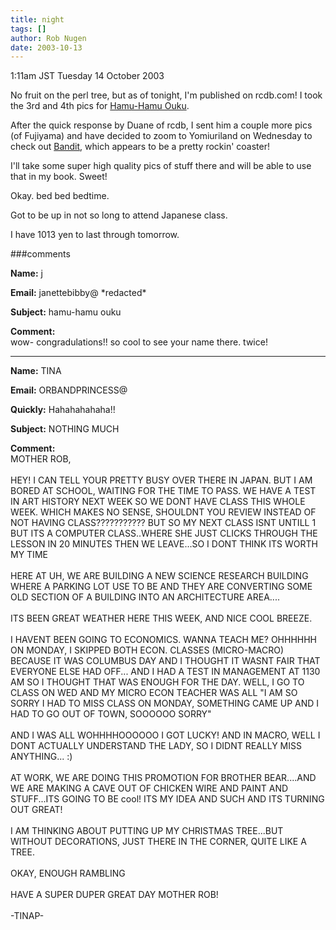 ```yaml
---
title: night
tags: []
author: Rob Nugen
date: 2003-10-13
---
```


<p class=date>1:11am JST Tuesday 14 October 2003</p>

<p>No fruit on the perl tree, but as of tonight, I'm published on
rcdb.com!  I took the 3rd and 4th pics for <a
href="https://www.rcdb.com/installationgallery1193.htm">Hamu-Hamu
Ouku</a>.</p>

<p>After the quick response by Duane of rcdb, I sent him a couple more
pics (of Fujiyama) and have decided to zoom to Yomiuriland on
Wednesday to check out <a
href="https://www.rcdb.com/installationgallery1218.htm?Picture=1">Bandit</a>,
which appears to be a pretty rockin' coaster!</p>

<p>I'll take some super high quality pics of stuff there and will be
able to use that in my book.  Sweet!</p>

<p>Okay. bed bed bedtime.</p>

<p>Got to be up in not so long to attend Japanese class.</p>

<p>I have 1013 yen to last through tomorrow.</p>

###comments

<p><b>Name:</b> j

<p><b>Email:</b> janettebibby@ *redacted*

<p><b>Subject:</b> hamu-hamu ouku

<p><b>Comment:</b>
<br>wow- congradulations!! so cool to see your name there.  twice!

<p><hr></p>


<p><b>Name:</b> TINA

<p><b>Email:</b> ORBANDPRINCESS@

<p><b>Quickly:</b> Hahahahahaha!!

<p><b>Subject:</b> NOTHING MUCH

<p><b>Comment:</b>
<br>MOTHER ROB,<br>
<br>
HEY!  I CAN TELL YOUR PRETTY BUSY OVER THERE IN JAPAN.  BUT I AM BORED AT SCHOOL, WAITING FOR THE TIME TO PASS.  WE HAVE A TEST IN ART HISTORY NEXT WEEK SO WE DONT HAVE CLASS THIS WHOLE WEEK.  WHICH MAKES NO SENSE, SHOULDNT YOU REVIEW INSTEAD OF NOT HAVING CLASS???????????  BUT SO MY NEXT CLASS ISNT UNTILL 1 BUT ITS A COMPUTER CLASS..WHERE SHE JUST CLICKS THROUGH THE LESSON IN 20 MINUTES THEN WE LEAVE...SO I DONT THINK ITS WORTH MY TIME<br>
<br>
HERE AT UH, WE ARE BUILDING A NEW SCIENCE RESEARCH BUILDING WHERE A PARKING LOT USE TO BE AND THEY ARE CONVERTING SOME OLD SECTION OF A BUILDING INTO AN ARCHITECTURE AREA.... <br>
<br>
ITS BEEN GREAT WEATHER HERE THIS WEEK, AND NICE COOL BREEZE.  <br>
<br>
I HAVENT BEEN GOING TO ECONOMICS.  WANNA TEACH ME?  OHHHHHH ON MONDAY, I SKIPPED BOTH ECON. CLASSES (MICRO-MACRO) BECAUSE IT WAS COLUMBUS DAY AND I THOUGHT IT WASNT FAIR THAT EVERYONE ELSE HAD OFF... AND I HAD A TEST IN MANAGEMENT AT 1130 AM SO I THOUGHT THAT WAS ENOUGH FOR THE DAY.  WELL, I GO TO CLASS ON WED AND MY MICRO ECON TEACHER WAS ALL "I AM SO SORRY I HAD TO MISS CLASS ON MONDAY, SOMETHING CAME UP AND I HAD TO GO OUT OF TOWN, SOOOOOO SORRY"<br>
<br>
AND I WAS ALL WOHHHHOOOOOO I GOT LUCKY!  AND IN MACRO, WELL I DONT ACTUALLY UNDERSTAND THE LADY, SO I DIDNT REALLY MISS ANYTHING...  :)<br>
<br>
AT WORK, WE ARE DOING THIS PROMOTION FOR BROTHER BEAR....AND WE ARE MAKING A CAVE OUT OF CHICKEN WIRE AND PAINT AND STUFF...ITS GOING TO BE cool!  ITS MY IDEA AND SUCH AND ITS TURNING OUT GREAT!<br>
<br>
I AM THINKING ABOUT PUTTING UP MY CHRISTMAS TREE...BUT WITHOUT DECORATIONS, JUST THERE IN THE CORNER, QUITE LIKE A TREE.<br>
<br>
OKAY, ENOUGH RAMBLING<br>
<br>
HAVE A SUPER DUPER GREAT DAY MOTHER ROB!<br>
<br>
-TINAP-

